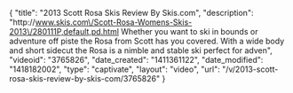 {
    "title": "2013 Scott Rosa Skis Review By Skis.com",
    "description": "http:\/\/www.skis.com\/Scott-Rosa-Womens-Skis-2013\/280111P,default,pd.html  Whether you want to ski in bounds or adventure off piste the Rosa from Scott has you covered. With a wide body and short sidecut the Rosa is a nimble and stable ski perfect for adven",
    "videoid": "3765826",
    "date_created": "1411361122",
    "date_modified": "1418182002",
    "type": "captivate",
    "layout": "video",
    "url": "\/v\/2013-scott-rosa-skis-review-by-skis-com\/3765826"
}
